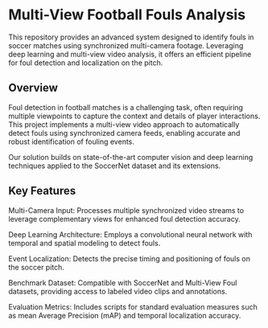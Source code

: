 

# Multi-View Football Fouls Analysis

This repository provides an advanced system designed to identify fouls in soccer matches using synchronized multi-camera footage. Leveraging deep learning and multi-view video analysis, it offers an efficient pipeline for foul detection and localization on the pitch.


## Overview

Foul detection in football matches is a challenging task, often requiring multiple viewpoints to capture the context and details of player interactions. This project implements a multi-view video approach to automatically detect fouls using synchronized camera feeds, enabling accurate and robust identification of fouling events.

Our solution builds on state-of-the-art computer vision and deep learning techniques applied to the SoccerNet dataset and its extensions.


## Key Features

Multi-Camera Input: Processes multiple synchronized video streams to leverage complementary views for enhanced foul detection accuracy.

Deep Learning Architecture: Employs a convolutional neural network with temporal and spatial modeling to detect fouls.

Event Localization: Detects the precise timing and positioning of fouls on the soccer pitch.

Benchmark Dataset: Compatible with SoccerNet and Multi-View Foul datasets, providing access to labeled video clips and annotations.

Evaluation Metrics: Includes scripts for standard evaluation measures such as mean Average Precision (mAP) and temporal localization accuracy.


